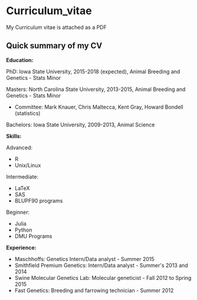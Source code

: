 # Curriculum_vitae

My Curriculum vitae is attached as a PDF 

## Quick summary of my CV

**Education:**

PhD: Iowa State University, 2015-2018 (expected), Animal Breeding and Genetics - Stats Minor

Masters: North Carolina State University, 2013-2015, Animal Breeding and Genetics - Stats Minor

* Committee: Mark Knauer, Chris Maltecca, Kent Gray, Howard Bondell (statistics)

Bachelors: Iowa State University, 2009-2013, Animal Science

**Skills:**

Advanced: 
* R
* Unix/Linux

Intermediate: 
* LaTeX
* SAS
* BLUPF90 programs

Beginner:
* Julia
* Python
* DMU Programs

**Experience:**

* Maschhoffs: Genetics Intern/Data analyst - Summer 2015
* Smithfield Premium Genetics: Intern/Data analyst - Summer's 2013 and 2014
* Swine Molecular Genetics Lab: Molecular geneticist - Fall 2012 to Spring 2015
* Fast Genetics: Breeding and farrowing technician - Summer 2012

